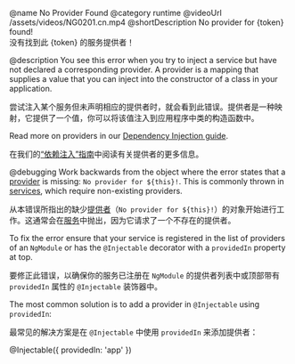 @name No Provider Found
@category runtime
@videoUrl /assets/videos/NG0201.cn.mp4
@shortDescription No provider for {token} found!
<br/>
没有找到此 {token} 的服务提供者！

@description
You see this error when you try to inject a service but have not declared a corresponding provider. A provider is a mapping that supplies a value that you can inject into the constructor of a class in your application.

尝试注入某个服务但未声明相应的提供者时，就会看到此错误。提供者是一种映射，它提供了一个值，你可以将该值注入到应用程序中类的构造函数中。

Read more on providers in our [Dependency Injection guide](guide/dependency-injection).

在我们的[“依赖注入”指南](guide/dependency-injection)中阅读有关提供者的更多信息。

@debugging
Work backwards from the object where the error states that a [provider](guide/architecture-services) is missing: `No provider for ${this}!`. This is commonly thrown in [services](tutorial/toh-pt4), which require non-existing providers.

从本错误所指出的缺少[提供者](guide/architecture-services)（`No provider for ${this}!`）的对象开始进行工作。这通常会在[服务](tutorial/toh-pt4)中抛出，因为它请求了一个不存在的提供者。

To fix the error ensure that your service is registered in the list of providers of an `NgModule` or has the `@Injectable` decorator with a `providedIn` property at top.

要修正此错误，以确保你的服务已注册在 `NgModule` 的提供者列表中或顶部带有 `providedIn` 属性的 `@Injectable` 装饰器中。

The most common solution is to add a provider in `@Injectable` using `providedIn`:

最常见的解决方案是在 `@Injectable` 中使用 `providedIn` 来添加提供者：

<code-example format="typescript" language="typescript">

@Injectable({ providedIn: 'app' })

</code-example>
